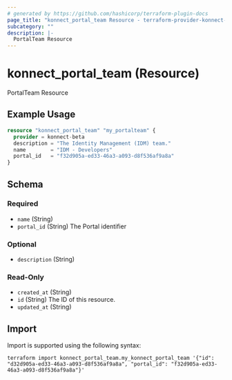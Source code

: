 ```yaml
---
# generated by https://github.com/hashicorp/terraform-plugin-docs
page_title: "konnect_portal_team Resource - terraform-provider-konnect-beta"
subcategory: ""
description: |-
  PortalTeam Resource
---
```


# konnect_portal_team (Resource)

PortalTeam Resource

## Example Usage

```terraform
resource "konnect_portal_team" "my_portalteam" {
  provider = konnect-beta
  description = "The Identity Management (IDM) team."
  name        = "IDM - Developers"
  portal_id   = "f32d905a-ed33-46a3-a093-d8f536af9a8a"
}
```

<!-- schema generated by tfplugindocs -->
## Schema

### Required

- `name` (String)
- `portal_id` (String) The Portal identifier

### Optional

- `description` (String)

### Read-Only

- `created_at` (String)
- `id` (String) The ID of this resource.
- `updated_at` (String)

## Import

Import is supported using the following syntax:

```shell
terraform import konnect_portal_team.my_konnect_portal_team '{"id": "d32d905a-ed33-46a3-a093-d8f536af9a8a", "portal_id": "f32d905a-ed33-46a3-a093-d8f536af9a8a"}'
```
